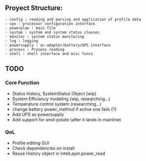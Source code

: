 
## Proyect Structure:
    - config : reading and parsing and application of profile data
    - cpu : processor configuration interface
    - powerplan : main file
    - system : system and system status classes
    - monitor : system status monitoring
    - log : logging
    - powersupply : ac-adapter/battery/UPS interface
    - process : Process reading
    - shell : shell interface and misc funcs


## TODO

### Core Function
- Status history, SystemStatus Object (wip)
- System Efficiency modeling (wip, researching...)
- Temperature control system (researching...)
- change battery power_method if active one fails (?)
- Add UPS as powersupply
- Add support for amd-pstate (after it lands in mainline)

### QoL
- Profile editing GUI
- Check dependencies on install
- Reuse History object in IntelLayer.power_read